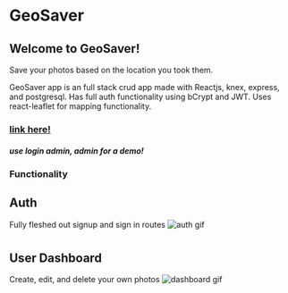 # GeoSaver
## Welcome to GeoSaver!
Save your photos based on the location you took them.


GeoSaver app is an full stack crud app made with Reactjs, knex, express, and postgresql. Has full auth functionality using bCrypt and JWT. Uses react-leaflet for mapping functionality.
### [link here!](https://geosaverproject.firebaseapp.com/)
##### use login admin, admin for a demo!

### Functionality

## Auth
Fully fleshed out signup and sign in routes 
![auth gif](https://media.giphy.com/media/5b1TxP9qScObNngyjT/giphy.gif)

#

## User Dashboard
Create, edit, and delete your own photos
![dashboard gif](https://media.giphy.com/media/2Kol9HPUSHYOIpEJBg/giphy.gif)


